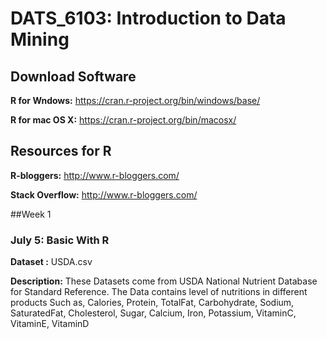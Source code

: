 # DATS_6103: Introduction to Data Mining

## Download Software

**R for Wndows:** https://cran.r-project.org/bin/windows/base/

**R for mac OS X:** https://cran.r-project.org/bin/macosx/

## Resources for R

**R-bloggers:** http://www.r-bloggers.com/

**Stack Overflow:** http://www.r-bloggers.com/


##Week 1
### **July 5:** Basic With R 
**Dataset :** USDA.csv

**Description:** These Datasets come from USDA National Nutrient Database for Standard Reference. The Data contains level of nutritions in different products Such as, Calories, Protein, TotalFat, Carbohydrate, Sodium, SaturatedFat, Cholesterol, Sugar, Calcium, Iron,     Potassium, VitaminC, VitaminE, VitaminD


